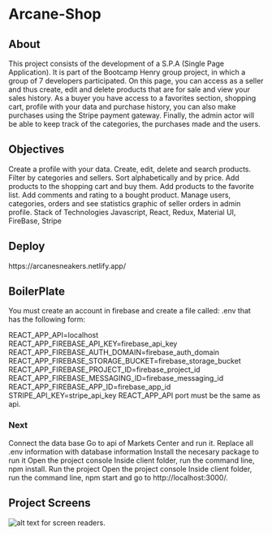﻿# Arcane-Shop

<h2>About</h2>
This project consists of the development of a S.P.A (Single Page Application). It is part of the Bootcamp Henry group project, in which a group of 7 developers participated. On this page, you can access as a seller and thus create, edit and delete products that are for sale and view your sales history. As a buyer you have access to a favorites section, shopping cart, profile with your data and purchase history, you can also make purchases using the Stripe payment gateway. Finally, the admin actor will be able to keep track of the categories, the purchases made and the users.

<h2>Objectives</h2>
Create a profile with your data.
Create, edit, delete and search products.
Filter by categories and sellers.
Sort alphabetically and by price.
Add products to the shopping cart and buy them.
Add products to the favorite list.
Add comments and rating to a bought product.
Manage users, categories, orders and see statistics graphic of seller orders in admin profile.
Stack of Technologies
Javascript, React, Redux, Material UI, FireBase, Stripe

<h2>Deploy</h2>
https://arcanesneakers.netlify.app/

<h2>BoilerPlate</h2>
You must create an account in firebase and create a file called: .env that has the following form:

REACT_APP_API=localhost
REACT_APP_FIREBASE_API_KEY=firebase_api_key
REACT_APP_FIREBASE_AUTH_DOMAIN=firebase_auth_domain
REACT_APP_FIREBASE_STORAGE_BUCKET=firebase_storage_bucket
REACT_APP_FIREBASE_PROJECT_ID=firebase_project_id
REACT_APP_FIREBASE_MESSAGING_ID=firebase_messaging_id
REACT_APP_FIREBASE_APP_ID=firebase_app_id
STRIPE_API_KEY=stripe_api_key
REACT_APP_API port must be the same as api.

<h3>Next</h3>
Connect the data base
Go to api of Markets Center and run it. Replace all .env information with database information
Install the necesary package to run it
Open the project console
Inside client folder, run the command line, npm install.
Run the project
Open the project console
Inside client folder, run the command line, npm start and go to http://localhost:3000/.

<h2>Project Screens</h2>

![alt text for screen readers]([/path/to/image.pn](https://i.imgur.com/QWq4y67.png) "Text to show on mouseover").


